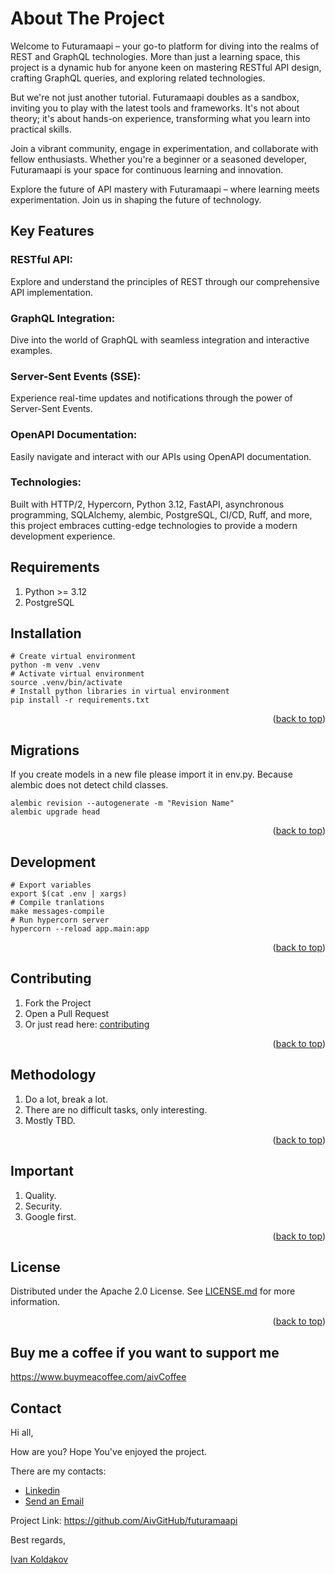 # About The Project

Welcome to Futuramaapi – your go-to platform for diving into the realms of REST and GraphQL technologies.
More than just a learning space, this project is a dynamic hub for anyone keen on mastering RESTful API design,
crafting GraphQL queries, and exploring related technologies.

But we're not just another tutorial. Futuramaapi doubles as a sandbox,
inviting you to play with the latest tools and frameworks.
It's not about theory; it's about hands-on experience, transforming what you learn into practical skills.

Join a vibrant community, engage in experimentation, and collaborate with fellow enthusiasts.
Whether you're a beginner or a seasoned developer, Futuramaapi is your space for continuous learning and innovation.

Explore the future of API mastery with Futuramaapi – where learning meets experimentation.
Join us in shaping the future of technology.

## Key Features

### RESTful API:
Explore and understand the principles of REST through our comprehensive API implementation.

### GraphQL Integration:
Dive into the world of GraphQL with seamless integration and interactive examples.

### Server-Sent Events (SSE):
Experience real-time updates and notifications through the power of Server-Sent Events.

### OpenAPI Documentation:
Easily navigate and interact with our APIs using OpenAPI documentation.

### Technologies:
Built with HTTP/2, Hypercorn, Python 3.12, FastAPI, asynchronous programming, SQLAlchemy, alembic,
PostgreSQL, CI/CD, Ruff, and more,
this project embraces cutting-edge technologies to provide a modern development experience.

## Requirements

1. Python >= 3.12
2. PostgreSQL

## Installation


```commandline
# Create virtual environment
python -m venv .venv
# Activate virtual environment
source .venv/bin/activate
# Install python libraries in virtual environment
pip install -r requirements.txt
```

<p align="right">(<a href="#top">back to top</a>)</p>

## Migrations

If you create models in a new file please import it in env.py.
Because alembic does not detect child classes.

```commandline
alembic revision --autogenerate -m "Revision Name"
alembic upgrade head
```

<p align="right">(<a href="#top">back to top</a>)</p>

## Development

```commandline
# Export variables
export $(cat .env | xargs)
# Compile tranlations
make messages-compile
# Run hypercorn server
hypercorn --reload app.main:app
```

<p align="right">(<a href="#top">back to top</a>)</p>

## Contributing

1. Fork the Project
2. Open a Pull Request
3. Or just read here: [contributing](https://docs.github.com/en/get-started/quickstart/contributing-to-projects)

<p align="right">(<a href="#top">back to top</a>)</p>

## Methodology

1. Do a lot, break a lot.
2. There are no difficult tasks, only interesting.
3. Mostly TBD.

<p align="right">(<a href="#top">back to top</a>)</p>

## Important

1. Quality.
2. Security.
3. Google first.

<p align="right">(<a href="#top">back to top</a>)</p>

## License

Distributed under the Apache 2.0 License. See [LICENSE.md](LICENSE.md) for more information.

<p align="right">(<a href="#top">back to top</a>)</p>

## Buy me a coffee if you want to support me

https://www.buymeacoffee.com/aivCoffee

## Contact

Hi all,

How are you? Hope You've enjoyed the project.

There are my contacts:

- [Linkedin](https://www.linkedin.com/in/aiv/)
- [Send an Email](mailto:coldie322@gmail.com?subject=[GitHub]-qworpa)

Project Link: https://github.com/AivGitHub/futuramaapi

Best regards,

[Ivan Koldakov](https://www.linkedin.com/in/aiv/)
